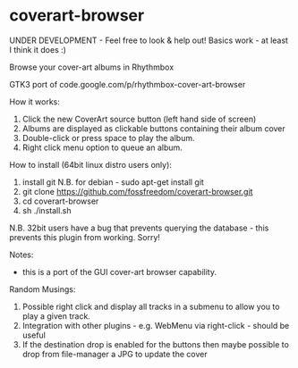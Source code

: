 coverart-browser
================

UNDER DEVELOPMENT - Feel free to look & help out!
Basics work - at least I think it does :)

Browse your cover-art albums in Rhythmbox

GTK3 port of code.google.com/p/rhythmbox-cover-art-browser

How it works:

1. Click the new CoverArt source button (left hand side of screen)
2. Albums are displayed as clickable buttons containing their album cover
3. Double-click or press space to play the album.
4. Right click menu option to queue an album.

How to install (64bit linux distro users only):

1. install git
N.B. for debian - sudo apt-get install git
2. git clone https://github.com/fossfreedom/coverart-browser.git
3. cd coverart-browser
4. sh ./install.sh

N.B. 32bit users have a bug that prevents querying the database - this prevents this plugin from working.  Sorry!

Notes:

 - this is a port of the GUI cover-art browser capability.
 
Random Musings:

1. Possible right click and display all tracks in a submenu to allow you to play a given track.
2. Integration with other plugins - e.g. WebMenu via right-click - should be useful
3. If the destination drop is enabled for the buttons then maybe possible to drop from file-manager a JPG to update the cover

